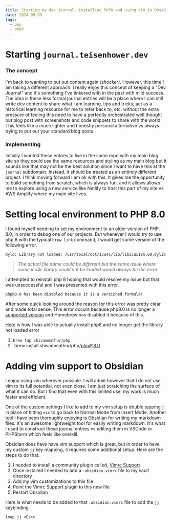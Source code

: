 ```yaml
---
title: Starting my dev journal, installing PHP8 and using vim in Obsidian
date: 2024-09-09
tags:
  - php
  - php8
---
```

# Starting `journal.teisenhower.dev`
### The concept
I'm back to wanting to put out content again *(shocker)*. However, this time I am taking a different approach. I really enjoy this concept of keeping a "Dev Journal" and it's something I've tinkered with in the past with mild success. The idea is these less formal journal entries will be a place where I can still write dev content to share what I am learning, tips and tricks, act as a historical learning resource for me to refer back to, etc. without the extra pressure of feeling this need to have a perfectly orchestrated well thought out blog post with screenshots and code snippets to share with the world. This feels like a much lighter and honestly personal alternative vs always trying to put out your standard blog posts.  

### Implementing
Initially I wanted these entries to live in the same repo with my main blog site so they could use the same resources and styling as my main blog but it sounds like that may not be the best solution since I want to have this at the `journal` subdomain. Instead, it should be treated as an entirely different project. I think moving forward I am ok with this. It gives me the opportunity to build something from scratch, which is always fun, and it allows allows me to explore using a new service like Netlify to host this part of my site vs AWS Amplify where my main site lives. 
# Setting local environment to PHP 8.0
I found myself needing to set my environment to an older version of PHP, 8.0, in order to debug one of our projects. But whenever I would try to use php 8 with the typical `brew link` command, I would get some version of the following error. 

```
dyld: Library not loaded: /usr/local/opt/icu4c/lib/libicui18n.60.dylib
```

>_The actual file name could be different but the same issue where some icu4c library could not be loaded would always be the error_

I attempted to reinstall php 8 hoping that would resolve my issue but that was unsuccessful and I was presented with this error.

```
php@8.0 has been disabled because it is a versioned formula!
```

After some quick looking around the reason for this error was pretty clear and made total sense. This error occurs because php8.0 is no longer a [supported version](https://www.php.net/supported-versions.php) and Homebrew has disabled it because of this. 

[Here](https://dev.to/ibrarturi/installing-php-80-on-macos-overcoming-disabled-versions-1hio) is how I was able to actually install php8 and no longer get the library not loaded error
1. `brew tap shivammathur/php`
2. `brew install shivammathur/php/php@8.0

# Adding vim support to Obsidian
I enjoy using vim wherever possible. I will admit however that I do not use vim to its full potential, not even close. I am just scratching the surface of what it can do. But I find that even with this limited use, my work is much faster and efficient. 

One of the custom settings I like to add to my vim setup is double tapping `j`  in place of hitting `esc` to go back to Normal Mode from Insert Mode. Another tool I have been thoroughly enjoying is [Obsidian](https://obsidian.md/) for writing my markdown files. It's an awesome lightweight tool for easily writing markdown. It's what I used to construct these journal entries vs editing them in VSCode or PHPStorm which feels like overkill. 

Obsidian does have have vim support which is great, but in order to have my custom `jj` key mapping, it requires some additional setup. Here are the steps to do that. 

1. I needed to install a community plugin called, [Vimrc Support](https://github.com/esm7/obsidian-vimrc-support) 
2. Once installed I needed to add a `.obsidian.vimrc` file to my vault directory
3. Add my vim customizations to this file
4. Point the Vimrc Support plugin to this new file
5. Restart Obsidian

Here is what needs to be added to that  `.obsidian.vimrc` file to add the `jj` keybinding

```
imap jj <Esc>
```
